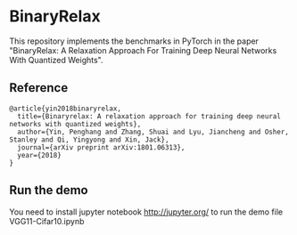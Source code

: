 # BinaryRelax
This repository implements the benchmarks in PyTorch in the paper "BinaryRelax: A Relaxation Approach For Training Deep Neural Networks With Quantized Weights".

## Reference
```
@article{yin2018binaryrelax,
  title={Binaryrelax: A relaxation approach for training deep neural networks with quantized weights},
  author={Yin, Penghang and Zhang, Shuai and Lyu, Jiancheng and Osher, Stanley and Qi, Yingyong and Xin, Jack},
  journal={arXiv preprint arXiv:1801.06313},
  year={2018}
}
```

## Run the demo
You need to install jupyter notebook http://jupyter.org/ to run the demo file VGG11-Cifar10.ipynb


